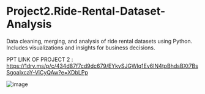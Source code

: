 # Project2.Ride-Rental-Dataset-Analysis
Data cleaning, merging, and analysis of ride rental datasets using Python. Includes visualizations and insights for business decisions.

PPT LINK OF PROJECT 2 : https://1drv.ms/p/c/434d87f7cd9dc679/EYkvSJGWlq1Ev6IN4tpBhdsBXt7BsSgoaIxcaY-ViCyQAw?e=XDbLPp

![image](https://github.com/user-attachments/assets/6b43f962-6f73-4b84-a688-00b704518664)


